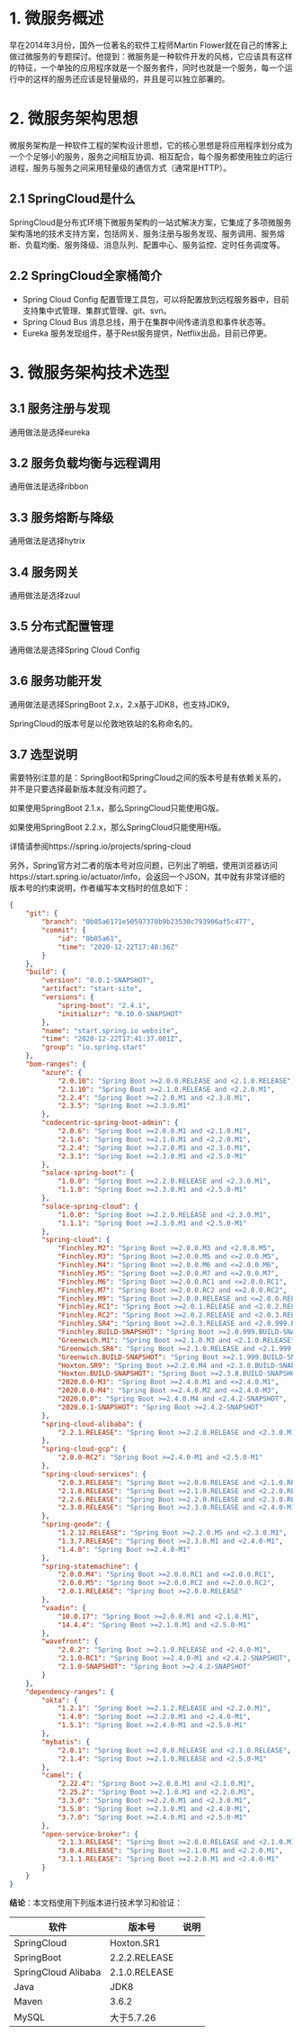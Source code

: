 # 1. 微服务概述

早在2014年3月份，国外一位著名的软件工程师Martin Flower就在自己的博客上做过微服务的专题探讨。他提到：微服务是一种软件开发的风格，它应该具有这样的特征，一个单独的应用程序就是一个服务套件，同时也就是一个服务，每一个运行中的这样的服务还应该是轻量级的，并且是可以独立部署的。

# 2. 微服务架构思想

微服务架构是一种软件工程的架构设计思想，它的核心思想是将应用程序划分成为一个个足够小的服务，服务之间相互协调、相互配合，每个服务都使用独立的运行进程，服务与服务之间采用轻量级的通信方式（通常是HTTP）。

## 2.1 SpringCloud是什么

SpringCloud是分布式环境下微服务架构的一站式解决方案，它集成了多项微服务架构落地的技术支持方案，包括网关、服务注册与服务发现、服务调用、服务熔断、负载均衡、服务降级、消息队列、配置中心、服务监控、定时任务调度等。

## 2.2 SpringCloud全家桶简介

- Spring Cloud Config 配置管理工具包，可以将配置放到远程服务器中，目前支持集中式管理、集群式管理、git、svn。
- Spring Cloud Bus 消息总线，用于在集群中间传递消息和事件状态等。
- Eureka 服务发现组件，基于Rest服务提供，Netflix出品，目前已停更。

# 3. 微服务架构技术选型

## 3.1 服务注册与发现

通用做法是选择eureka

## 3.2 服务负载均衡与远程调用

通用做法是选择ribbon

## 3.3 服务熔断与降级

通用做法是选择hytrix

## 3.4 服务网关

通用做法是选择zuul

## 3.5 分布式配置管理

通用做法是选择Spring Cloud Config

## 3.6 服务功能开发

通用做法是选择SpringBoot 2.x，2.x基于JDK8，也支持JDK9。

SpringCloud的版本号是以伦敦地铁站的名称命名的。

## 3.7 选型说明

需要特别注意的是：SpringBoot和SpringCloud之间的版本号是有依赖关系的，并不是只要选择最新版本就没有问题了。

如果使用SpringBoot 2.1.x，那么SpringCloud只能使用G版。

如果使用SpringBoot 2.2.x，那么SpringCloud只能使用H版。

详情请参阅https://spring.io/projects/spring-cloud

另外，Spring官方对二者的版本号对应问题，已列出了明细，使用浏览器访问https://start.spring.io/actuator/info，会返回一个JSON，其中就有非常详细的版本号的约束说明，作者编写本文档时的信息如下：

```json
{
    "git": {
        "branch": "0b05a6171e50597370b9b23530c793906af5c477",
        "commit": {
            "id": "0b05a61",
            "time": "2020-12-22T17:40:36Z"
        }
    },
    "build": {
        "version": "0.0.1-SNAPSHOT",
        "artifact": "start-site",
        "versions": {
            "spring-boot": "2.4.1",
            "initializr": "0.10.0-SNAPSHOT"
        },
        "name": "start.spring.io website",
        "time": "2020-12-22T17:41:37.081Z",
        "group": "io.spring.start"
    },
    "bom-ranges": {
        "azure": {
            "2.0.10": "Spring Boot >=2.0.0.RELEASE and <2.1.0.RELEASE",
            "2.1.10": "Spring Boot >=2.1.0.RELEASE and <2.2.0.M1",
            "2.2.4": "Spring Boot >=2.2.0.M1 and <2.3.0.M1",
            "2.3.5": "Spring Boot >=2.3.0.M1"
        },
        "codecentric-spring-boot-admin": {
            "2.0.6": "Spring Boot >=2.0.0.M1 and <2.1.0.M1",
            "2.1.6": "Spring Boot >=2.1.0.M1 and <2.2.0.M1",
            "2.2.4": "Spring Boot >=2.2.0.M1 and <2.3.0.M1",
            "2.3.1": "Spring Boot >=2.3.0.M1 and <2.5.0-M1"
        },
        "solace-spring-boot": {
            "1.0.0": "Spring Boot >=2.2.0.RELEASE and <2.3.0.M1",
            "1.1.0": "Spring Boot >=2.3.0.M1 and <2.5.0-M1"
        },
        "solace-spring-cloud": {
            "1.0.0": "Spring Boot >=2.2.0.RELEASE and <2.3.0.M1",
            "1.1.1": "Spring Boot >=2.3.0.M1 and <2.5.0-M1"
        },
        "spring-cloud": {
            "Finchley.M2": "Spring Boot >=2.0.0.M3 and <2.0.0.M5",
            "Finchley.M3": "Spring Boot >=2.0.0.M5 and <=2.0.0.M5",
            "Finchley.M4": "Spring Boot >=2.0.0.M6 and <=2.0.0.M6",
            "Finchley.M5": "Spring Boot >=2.0.0.M7 and <=2.0.0.M7",
            "Finchley.M6": "Spring Boot >=2.0.0.RC1 and <=2.0.0.RC1",
            "Finchley.M7": "Spring Boot >=2.0.0.RC2 and <=2.0.0.RC2",
            "Finchley.M9": "Spring Boot >=2.0.0.RELEASE and <=2.0.0.RELEASE",
            "Finchley.RC1": "Spring Boot >=2.0.1.RELEASE and <2.0.2.RELEASE",
            "Finchley.RC2": "Spring Boot >=2.0.2.RELEASE and <2.0.3.RELEASE",
            "Finchley.SR4": "Spring Boot >=2.0.3.RELEASE and <2.0.999.BUILD-SNAPSHOT",
            "Finchley.BUILD-SNAPSHOT": "Spring Boot >=2.0.999.BUILD-SNAPSHOT and <2.1.0.M3",
            "Greenwich.M1": "Spring Boot >=2.1.0.M3 and <2.1.0.RELEASE",
            "Greenwich.SR6": "Spring Boot >=2.1.0.RELEASE and <2.1.999.BUILD-SNAPSHOT",
            "Greenwich.BUILD-SNAPSHOT": "Spring Boot >=2.1.999.BUILD-SNAPSHOT and <2.2.0.M4",
            "Hoxton.SR9": "Spring Boot >=2.2.0.M4 and <2.3.8.BUILD-SNAPSHOT",
            "Hoxton.BUILD-SNAPSHOT": "Spring Boot >=2.3.8.BUILD-SNAPSHOT and <2.4.0.M1",
            "2020.0.0-M3": "Spring Boot >=2.4.0.M1 and <=2.4.0.M1",
            "2020.0.0-M4": "Spring Boot >=2.4.0.M2 and <=2.4.0-M3",
            "2020.0.0": "Spring Boot >=2.4.0.M4 and <2.4.2-SNAPSHOT",
            "2020.0.1-SNAPSHOT": "Spring Boot >=2.4.2-SNAPSHOT"
        },
        "spring-cloud-alibaba": {
            "2.2.1.RELEASE": "Spring Boot >=2.2.0.RELEASE and <2.3.0.M1"
        },
        "spring-cloud-gcp": {
            "2.0.0-RC2": "Spring Boot >=2.4.0-M1 and <2.5.0-M1"
        },
        "spring-cloud-services": {
            "2.0.3.RELEASE": "Spring Boot >=2.0.0.RELEASE and <2.1.0.RELEASE",
            "2.1.8.RELEASE": "Spring Boot >=2.1.0.RELEASE and <2.2.0.RELEASE",
            "2.2.6.RELEASE": "Spring Boot >=2.2.0.RELEASE and <2.3.0.RELEASE",
            "2.3.0.RELEASE": "Spring Boot >=2.3.0.RELEASE and <2.4.0-M1"
        },
        "spring-geode": {
            "1.2.12.RELEASE": "Spring Boot >=2.2.0.M5 and <2.3.0.M1",
            "1.3.7.RELEASE": "Spring Boot >=2.3.0.M1 and <2.4.0-M1",
            "1.4.0": "Spring Boot >=2.4.0-M1"
        },
        "spring-statemachine": {
            "2.0.0.M4": "Spring Boot >=2.0.0.RC1 and <=2.0.0.RC1",
            "2.0.0.M5": "Spring Boot >=2.0.0.RC2 and <=2.0.0.RC2",
            "2.0.1.RELEASE": "Spring Boot >=2.0.0.RELEASE"
        },
        "vaadin": {
            "10.0.17": "Spring Boot >=2.0.0.M1 and <2.1.0.M1",
            "14.4.4": "Spring Boot >=2.1.0.M1 and <2.5.0-M1"
        },
        "wavefront": {
            "2.0.2": "Spring Boot >=2.1.0.RELEASE and <2.4.0-M1",
            "2.1.0-RC1": "Spring Boot >=2.4.0-M1 and <2.4.2-SNAPSHOT",
            "2.1.0-SNAPSHOT": "Spring Boot >=2.4.2-SNAPSHOT"
        }
    },
    "dependency-ranges": {
        "okta": {
            "1.2.1": "Spring Boot >=2.1.2.RELEASE and <2.2.0.M1",
            "1.4.0": "Spring Boot >=2.2.0.M1 and <2.4.0-M1",
            "1.5.1": "Spring Boot >=2.4.0-M1 and <2.5.0-M1"
        },
        "mybatis": {
            "2.0.1": "Spring Boot >=2.0.0.RELEASE and <2.1.0.RELEASE",
            "2.1.4": "Spring Boot >=2.1.0.RELEASE and <2.5.0-M1"
        },
        "camel": {
            "2.22.4": "Spring Boot >=2.0.0.M1 and <2.1.0.M1",
            "2.25.2": "Spring Boot >=2.1.0.M1 and <2.2.0.M1",
            "3.3.0": "Spring Boot >=2.2.0.M1 and <2.3.0.M1",
            "3.5.0": "Spring Boot >=2.3.0.M1 and <2.4.0-M1",
            "3.7.0": "Spring Boot >=2.4.0.M1 and <2.5.0-M1"
        },
        "open-service-broker": {
            "2.1.3.RELEASE": "Spring Boot >=2.0.0.RELEASE and <2.1.0.M1",
            "3.0.4.RELEASE": "Spring Boot >=2.1.0.M1 and <2.2.0.M1",
            "3.1.1.RELEASE": "Spring Boot >=2.2.0.M1 and <2.4.0-M1"
        }
    }
}
```

**结论**：本文档使用下列版本进行技术学习和验证：

| 软件                | 版本号        | 说明 |
| ------------------- | ------------- | ---- |
| SpringCloud         | Hoxton.SR1    |      |
| SpringBoot          | 2.2.2.RELEASE |      |
| SpringCloud Alibaba | 2.1.0.RELEASE |      |
| Java                | JDK8          |      |
| Maven               | 3.6.2         |      |
| MySQL               | 大于5.7.26    |      |





